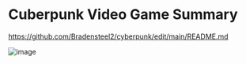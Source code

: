 # Cuberpunk Video Game Summary

https://github.com/Bradensteel2/cyberpunk/edit/main/README.md

![image](https://user-images.githubusercontent.com/92458635/140186049-4e500bb5-5762-4689-ad1a-babdd3500de6.jpeg)
